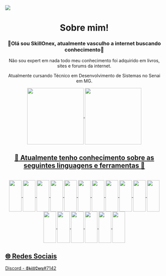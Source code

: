 <img align="center" src="https://cdn.discordapp.com/attachments/1057713749110292610/1071577176341749760/HarmoniousUnknownAfghanhound-max-1mb.gif">
<h1 align="center">Sobre mim!</h1>
<h3 align="center">🚀Olá sou SkillOnex, atualmente vasculho a internet buscando conhecimento🚀</h3>
<p align="center">Não sou expert em nada todo meu conhecimento foi adquirido em livros, sites e forums da internet.</p>
<p align="center">Atualmente cursando Técnico em Desenvolvimento de Sistemas no Senai em MG.</p>


<div align="center">
  <a href="https://github.com/SkillOnex">
  
  <img align="center" height="180em" src="https://github-readme-stats.vercel.app/api?username=SkillOnex&show_icons=true&theme=dark&include_all_commits=true&count_private=true"/>
  <img align="center" height="180em" src="https://github-readme-stats.vercel.app/api/top-langs/?username=SkillOnex&layout=compact&langs_count=7&theme=dark"/>
</div>
  
  ##
  
<div>
  <h2 align="center">🚀 Atualmente tenho conhecimento sobre as seguintes linguagens e ferramentas 🚀</h2>
</div>
  

<div align="center" style="display: inline_block"><br>

  <img align="center" height="100" width="40" src="https://cdn.jsdelivr.net/gh/devicons/devicon/icons/photoshop/photoshop-plain.svg" />
  
  <img align="center" height="100" width="40" src="https://cdn.jsdelivr.net/gh/devicons/devicon/icons/discordjs/discordjs-original.svg" />
          
  <img align="center" height="100" width="40" src="https://cdn.jsdelivr.net/gh/devicons/devicon/icons/aftereffects/aftereffects-original.svg" />

  <img align="center" height="100" width="40" src="https://cdn.jsdelivr.net/gh/devicons/devicon/icons/codeigniter/codeigniter-plain.svg" />

  <img align="center" height="100" width="40" src="https://cdn.jsdelivr.net/gh/devicons/devicon/icons/vscode/vscode-original.svg" />

  <img align="center" height="100" width="40" src="https://cdn.jsdelivr.net/gh/devicons/devicon/icons/javascript/javascript-original.svg" />

  <img align="center" height="100" width="40" src="https://cdn.jsdelivr.net/gh/devicons/devicon/icons/mysql/mysql-original-wordmark.svg" />

  <img align="center" height="100" width="40" src="https://cdn.jsdelivr.net/gh/devicons/devicon/icons/sqlite/sqlite-original.svg" />

  <img align="center" height="100" width="40" src="https://cdn.jsdelivr.net/gh/devicons/devicon/icons/microsoftsqlserver/microsoftsqlserver-plain-wordmark.svg" />

  <img align="center" height="100" width="40" src="https://cdn.jsdelivr.net/gh/devicons/devicon/icons/visualstudio/visualstudio-plain.svg" />
          
  <img align="center" height="100" width="40" src="https://icongr.am/devicon/csharp-original.svg?size=128&color=currentColor">
  <img align="center" height="100" width="40" src="https://cdn.jsdelivr.net/gh/devicons/devicon/icons/cplusplus/cplusplus-original.svg">
  <img align="center" height="100" width="40" src="https://cdn.jsdelivr.net/gh/devicons/devicon/icons/lua/lua-original.svg">
  <img align="center" height="100" width="40" src="https://cdn.jsdelivr.net/gh/devicons/devicon/icons/microsoftsqlserver/microsoftsqlserver-plain-wordmark.svg">
  <img align="center" height="100" width="40" src="https://cdn.jsdelivr.net/gh/devicons/devicon/icons/html5/html5-original-wordmark.svg" />
  <img align="center" height="100" width="40" src="https://cdn.jsdelivr.net/gh/devicons/devicon/icons/css3/css3-original-wordmark.svg" />
  <img align="center" height="100" width="40" src="https://cdn.jsdelivr.net/gh/devicons/devicon/icons/python/python-original.svg" />

</div>

## 🌐 Redes Sociais
Discord - 𝕾𝖐𝖎𝖑𝖑𝕺𝖓𝖊𝖝#7142
